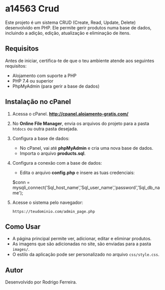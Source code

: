 # a14563 Crud

Este projeto é um sistema CRUD (Create, Read, Update, Delete) desenvolvido em PHP. Ele permite gerir produtos numa base de dados, incluindo a adição, edição, atualização e eliminação de itens.

## Requisitos

Antes de iniciar, certifica-te de que o teu ambiente atende aos seguintes requisitos:
- Alojamento com suporte a PHP
- PHP 7.4 ou superior
- PhpMyAdmin (para gerir a base de dados)

## Instalação no cPanel

1. Acessa o cPanel.
   **http://cpanel.alojamento-gratis.com/**
   
3. No **Online File Manager**, envia os arquivos do projeto para a pasta `htdocs` ou outra pasta desejada.
4. Configura a base de dados:
   - No cPanel, vai até **phpMyAdmin** e cria uma nova base de dados.
   - Importa o arquivo **products.sql**.
5. Configura a conexão com a base de dados:
   - Edita o arquivo **config.php** e insere as tuas credenciais:
   
    $conn = mysqli_connect('Sql_host_name','Sql_user_name','password','Sql_db_name');

6. Acesse o sistema pelo navegador:
   ```
   https://teudominio.com/admin_page.php
   ```

## Como Usar

- A página principal permite ver, adicionar, editar e eliminar produtos.
- As imagens que são adicionadas no site, são enviadas para a pasta `images/`.
- O estilo da aplicação pode ser personalizado no arquivo `css/style.css`.

## Autor

Desenvolvido por Rodrigo Ferreira.
